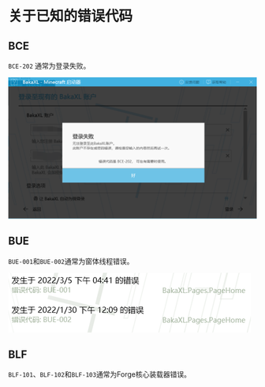 # 关于已知的错误代码

## BCE
`BCE-202` 通常为登录失败。

![BCE-202](.\assets\Error_code\BCE-202.png)

## BUE
`BUE-001`和`BUE-002`通常为窗体线程错误。

![BUE-001&002](.\assets\Error_code\BUE-001&002.png)

## BLF
`BLF-101`、`BLF-102`和`BLF-103`通常为Forge核心装载器错误。
